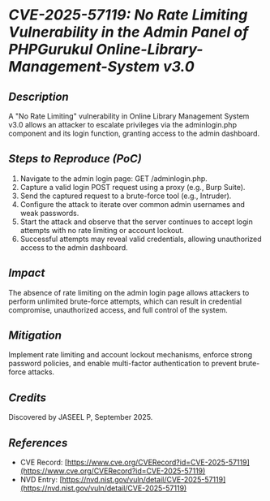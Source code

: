 # *CVE-2025-57119: No Rate Limiting Vulnerability in the Admin Panel of PHPGurukul Online-Library-Management-System v3.0*

## *Description*

A "No Rate Limiting" vulnerability in Online Library Management System v3.0 allows an attacker to escalate privileges via the adminlogin.php component and its login function, granting access to the admin dashboard.

## *Steps to Reproduce (PoC)*

1. Navigate to the admin login page: GET /adminlogin.php.
2. Capture a valid login POST request using a proxy (e.g., Burp Suite).
3. Send the captured request to a brute-force tool (e.g., Intruder).
4. Configure the attack to iterate over common admin usernames and weak passwords.
5. Start the attack and observe that the server continues to accept login attempts with no rate limiting or account lockout.
6. Successful attempts may reveal valid credentials, allowing unauthorized access to the admin dashboard.

## *Impact*

The absence of rate limiting on the admin login page allows attackers to perform unlimited brute-force attempts, which can result in credential compromise, unauthorized access, and full control of the system.

## *Mitigation*

Implement rate limiting and account lockout mechanisms, enforce strong password policies, and enable multi-factor authentication to prevent brute-force attacks.

## *Credits*

Discovered by JASEEL P, September 2025.

## *References*

- CVE Record: [https://www.cve.org/CVERecord?id=CVE-2025-57119](https://www.cve.org/CVERecord?id=CVE-2025-57119)
- NVD Entry: [https://nvd.nist.gov/vuln/detail/CVE-2025-57119](https://nvd.nist.gov/vuln/detail/CVE-2025-57119)